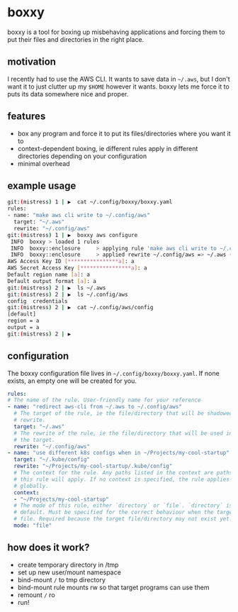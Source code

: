 # boxxy

boxxy is a tool for boxing up misbehaving applications and forcing them to put
their files and directories in the right place.

## motivation

I recently had to use the AWS CLI. It wants to save data in `~/.aws`, but I
don't want it to just clutter up my `$HOME` however it wants. boxxy lets me
force it to puts its data somewhere nice and proper.

## features

- box any program and force it to put its files/directories where you want it to
- context-dependent boxing, ie different rules apply in different directories
  depending on your configuration
- minimal overhead

## example usage

```sh
git:(mistress) 1 | ▶  cat ~/.config/boxxy/boxxy.yaml
rules:
- name: "make aws cli write to ~/.config/aws"
  target: "~/.aws"
  rewrite: "~/.config/aws"
git:(mistress) 1 | ▶  boxxy aws configure
 INFO  boxxy > loaded 1 rules
 INFO  boxxy::enclosure     > applying rule 'make aws cli write to ~/.config/aws'
 INFO  boxxy::enclosure     > applied rewrite ~/.config/aws => ~/.aws ("/home/amy/.config/aws" => "/tmp/boxxy-containers/bold-surf-9356/home/amy/.aws")
AWS Access Key ID [****************a]: a
AWS Secret Access Key [****************a]: a
Default region name [a]: a
Default output format [a]: a
git:(mistress) 2 | ▶  ls ~/.aws
git:(mistress) 2 | ▶  ls ~/.config/aws
config  credentials
git:(mistress) 2 | ▶  cat ~/.config/aws/config
[default]
region = a
output = a
git:(mistress) 2 | ▶
```

## configuration

The boxxy configuration file lives in `~/.config/boxxy/boxxy.yaml`. If none
exists, an empty one will be created for you.

```yaml
rules:
# The name of the rule. User-friendly name for your reference
- name: "redirect aws-cli from ~/.aws to ~/.config/aws"
  # The target of the rule, ie the file/directory that will be shadowed by the
  # rewrite.
  target: "~/.aws"
  # The rewrite of the rule, ie the file/directory that will be used instead of
  # the target.
  rewrite: "~/.config/aws"
- name: "use different k8s configs when in ~/Projects/my-cool-startup"
  target: "~/.kube/config"
  rewrite: "~/Projects/my-cool-startup/.kube/config"
  # The context for the rule. Any paths listed in the context are paths where
  # this rule will apply. If no context is specified, the rule applies
  # globally.
  context:
  - "~/Projects/my-cool-startup"
  # The mode of this rule, either `directory` or `file`. `directory` is the
  # default. Must be specified for the correct behaviour when the target is a
  # file. Required because the target file/directory may not exist yet.
  mode: "file"
```

## how does it work?

- create temporary directory in /tmp
- set up new user/mount namespace
- bind-mount `/` to tmp directory
- bind-mount rule mounts rw so that target programs can use them
- remount `/` ro
- run!
